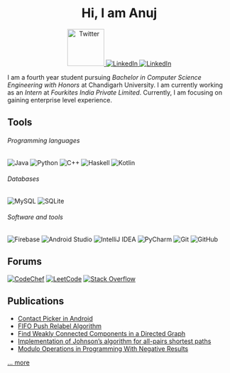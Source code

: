 <h1 align="center">Hi, I am Anuj<a style="width: 200px; height: 44px;" width="200" height="44" /></a></h1>

<p align="center">
  <a href="mailto:anuj.anonymous@gmail.com">
    <img alt="Twitter" width="83px" src="https://img.shields.io/badge/Gmail-D14836?style=for-the-badge&logo=gmail&logoColor=white"/>
  </a>
  <a href="https://www.linkedin.com/in/ak-singh-836852210/">
    <img alt="LinkedIn"  src="https://img.shields.io/badge/linkedin-%230077B5.svg?style=for-the-badge&logo=linkedin&logoColor=white"/>
  </a>
  <a href="https://www.instagram.com/singhak2001/">
    <img alt="LinkedIn"  src="https://img.shields.io/badge/Instagram-%23E4405F.svg?style=for-the-badge&logo=Instagram&logoColor=white"/>
  </a>
</p>


I am a fourth year student pursuing *Bachelor in Computer Science Engineering with Honors* at Chandigarh University. I am currently working as an *Intern* at *Fourkites India Private Limited*. Currently, I am focusing on gaining enterprise level experience.

## Tools

###### Programming languages

![Java](https://img.shields.io/badge/java-%23ED8B00.svg?style=for-the-badge&logo=java&logoColor=white)
![Python](https://img.shields.io/badge/python-3670A0?style=for-the-badge&logo=python&logoColor=ffdd54)
![C++](https://img.shields.io/badge/c++-%2300599C.svg?style=for-the-badge&logo=c%2B%2B&logoColor=white)
![Haskell](https://img.shields.io/badge/Haskell-5e5086?style=for-the-badge&logo=haskell&logoColor=white)
![Kotlin](https://img.shields.io/badge/kotlin-%237F52FF.svg?style=for-the-badge&logo=kotlin&logoColor=white)

###### Databases

![MySQL](https://img.shields.io/badge/mysql-%2300f.svg?style=for-the-badge&logo=mysql&logoColor=white)
![SQLite](https://img.shields.io/badge/sqlite-%2307405e.svg?style=for-the-badge&logo=sqlite&logoColor=white)

###### Software and tools

![Firebase](https://img.shields.io/badge/firebase-ffca28?style=for-the-badge&logo=firebase&logoColor=black)
![Android Studio](https://img.shields.io/badge/Android%20Studio-3DDC84.svg?style=for-the-badge&logo=android-studio&logoColor=white)
![IntelliJ IDEA](https://img.shields.io/badge/IntelliJIDEA-000000.svg?style=for-the-badge&logo=intellij-idea&logoColor=white)
![PyCharm](https://img.shields.io/badge/pycharm-143?style=for-the-badge&logo=pycharm&logoColor=black&color=black&labelColor=green)
![Git](https://img.shields.io/badge/git-%23F05033.svg?style=for-the-badge&logo=git&logoColor=white)
![GitHub](https://img.shields.io/badge/github-%23121011.svg?style=for-the-badge&logo=github&logoColor=white)

## Forums

[![CodeChef](https://img.shields.io/badge/CodeChef-%23964B00.svg?style=for-the-badge&logo=CodeChef&logoColor=white)](https://www.codechef.com/users/singhak)
[![LeetCode](https://img.shields.io/badge/LeetCode-000000?style=for-the-badge&logo=LeetCode&logoColor=#d16c06)](https://leetcode.com/SinghAK18/)
[![Stack Overflow](https://img.shields.io/badge/-Stackoverflow-FE7A16?style=for-the-badge&logo=stack-overflow&logoColor=white)](https://stackoverflow.com/users/13618871/aksingh)

## Publications

- [Contact Picker in Android](https://www.geeksforgeeks.org/contact-picker-in-android/)
- [FIFO Push Relabel Algorithm](https://www.geeksforgeeks.org/fifo-push-relabel-algorithm/)
- [Find Weakly Connected Components in a Directed Graph](https://www.geeksforgeeks.org/find-weakly-connected-components-in-a-directed-graph/)
- [Implementation of Johnson’s algorithm for all-pairs shortest paths](https://www.geeksforgeeks.org/implementation-of-johnsons-algorithm-for-all-pairs-shortest-paths/)
- [Modulo Operations in Programming With Negative Results](https://www.geeksforgeeks.org/modulo-operations-in-programming-with-negative-results/)

[... more](https://auth.geeksforgeeks.org/user/anujanonymous/articles)
